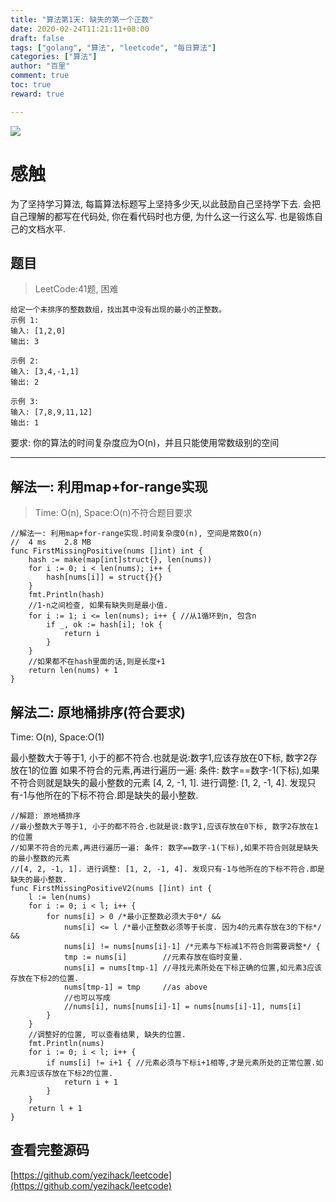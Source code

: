 ```yaml
---
title: "算法第1天: 缺失的第一个正数"
date: 2020-02-24T11:21:11+08:00
draft: false
tags: ["golang", "算法", "leetcode", "每日算法"]
categories: ["算法"]
author: "百里"
comment: true
toc: true
reward: true

---
```

![](http://img.sgfoot.com/b/20200417143038.webp?imageslim)

# 感触
为了坚持学习算法, 每篇算法标题写上坚持多少天,以此鼓励自己坚持学下去. 
会把自己理解的都写在代码处, 你在看代码时也方便, 为什么这一行这么写. 
也是锻炼自己的文档水平.

## 题目
> LeetCode:41题, 困难

```
给定一个未排序的整数数组，找出其中没有出现的最小的正整数。
示例 1:
输入: [1,2,0]
输出: 3

示例 2:
输入: [3,4,-1,1]
输出: 2

示例 3:
输入: [7,8,9,11,12]
输出: 1
```

要求: 你的算法的时间复杂度应为O(n)，并且只能使用常数级别的空间

---
## 解法一: 利用map+for-range实现
> Time: O(n), Space:O(n)不符合题目要求

```golang
//解法一: 利用map+for-range实现.时间复杂度O(n), 空间是常数O(n)
//	4 ms	2.8 MB
func FirstMissingPositive(nums []int) int {
	hash := make(map[int]struct{}, len(nums))
	for i := 0; i < len(nums); i++ {
		hash[nums[i]] = struct{}{}
	}
	fmt.Println(hash)
	//1-n之间检查, 如果有缺失则是最小值.
	for i := 1; i <= len(nums); i++ { //从1循环到n, 包含n
		if _, ok := hash[i]; !ok {
			return i
		}
	}
	//如果都不在hash里面的话,则是长度+1
	return len(nums) + 1
}
```

## 解法二: 原地桶排序(符合要求)
Time: O(n), Space:O(1)

最小整数大于等于1, 小于的都不符合.也就是说:数字1,应该存放在0下标, 数字2存放在1的位置
如果不符合的元素,再进行遍历一遍: 条件: 数字==数字-1(下标),如果不符合则就是缺失的最小整数的元素
[4, 2, -1, 1]. 进行调整: [1, 2, -1, 4]. 发现只有-1与他所在的下标不符合.即是缺失的最小整数.

```golang
//解题: 原地桶排序
//最小整数大于等于1, 小于的都不符合.也就是说:数字1,应该存放在0下标, 数字2存放在1的位置
//如果不符合的元素,再进行遍历一遍: 条件: 数字==数字-1(下标),如果不符合则就是缺失的最小整数的元素
//[4, 2, -1, 1]. 进行调整: [1, 2, -1, 4]. 发现只有-1与他所在的下标不符合.即是缺失的最小整数.
func FirstMissingPositiveV2(nums []int) int {
	l := len(nums)
	for i := 0; i < l; i++ {
		for nums[i] > 0 /*最小正整数必须大于0*/ &&
			nums[i] <= l /*最小正整数必须等于长度. 因为4的元素存放在3的下标*/ &&
			nums[i] != nums[nums[i]-1] /*元素与下标减1不符合则需要调整*/ {
			tmp := nums[i]        //元素存放在临时变量.
			nums[i] = nums[tmp-1] //寻找元素所处在下标正确的位置,如元素3应该存放在下标2的位置.
			nums[tmp-1] = tmp     //as above
			//也可以写成
			//nums[i], nums[nums[i]-1] = nums[nums[i]-1], nums[i]
		}
	}
	//调整好的位置, 可以查看结果, 缺失的位置.
	fmt.Println(nums)
	for i := 0; i < l; i++ {
		if nums[i] != i+1 { //元素必须与下标i+1相等,才是元素所处的正常位置.如元素3应该存放在下标2的位置.
			return i + 1
		}
	}
	return l + 1
}

```

## 查看完整源码
[https://github.com/yezihack/leetcode](https://github.com/yezihack/leetcode)
